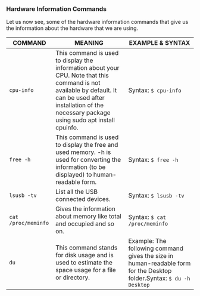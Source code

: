 ### Hardware Information Commands

Let us now see, some of the hardware information commands that give us the information about the hardware that we are using.

| COMMAND             | MEANING                                                                                                                                                                                                        | EXAMPLE & SYNTAX                                                                                                      |
| ------------------- | -------------------------------------------------------------------------------------------------------------------------------------------------------------------------------------------------------------- | --------------------------------------------------------------------------------------------------------------------- |
| `cpu-info`          | This command is used to display the information about your CPU. Note that this command is not available by default. It can be used after installation of the necessary package using sudo apt install cpuinfo. | Syntax: `$ cpu-info`                                                                                                  |
| `free -h`           | This command is used to display the free and used memory. -h is used for converting the information (to be displayed) to human-readable form.                                                                  | Syntax: `$ free -h`                                                                                                   |
| `lsusb -tv`         | List all the USB connected devices.                                                                                                                                                                            | Syntax: `$ lsusb -tv`                                                                                                 |
| `cat /proc/meminfo` | Gives the information about memory like total and occupied and so on.                                                                                                                                          | Syntax: `$ cat /proc/meminfo`                                                                                         |
| `du`                | This command stands for disk usage and is used to estimate the space usage for a file or directory.                                                                                                            | Example: The following command gives the size in human-readable form for the Desktop folder.Syntax: `$ du -h Desktop` |
